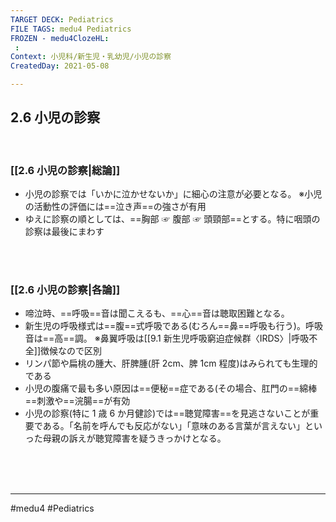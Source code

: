 ```yaml
---
TARGET DECK: Pediatrics
FILE TAGS: medu4 Pediatrics
FROZEN - medu4ClozeHL:
 : 
Context: 小児科/新生児・乳幼児/小児の診察
CreatedDay: 2021-05-08

---
```


## 2.6 小児の診察

<br>


### [[2.6 小児の診察|総論]]
* 小児の診察では「いかに泣かせないか」に細心の注意が必要となる。
※小児の活動性の評価には==泣き声==の強さが有用
* ゆえに診察の順としては、==胸部 ☞ 腹部 ☞ 頭頸部==とする。特に咽頭の診察は最後にまわす
<!--ID: 1620445332766-->


<br>




<br>


### [[2.6 小児の診察|各論]]
* 啼泣時、==呼吸==音は聞こえるも、==心==音は聴取困難となる。
* 新生児の呼吸様式は==腹==式呼吸である(むろん==鼻==呼吸も行う)。呼吸音は==高==調。
※鼻翼呼吸は[[9.1 新生児呼吸窮迫症候群〈IRDS〉|呼吸不全]]徴候なので区別
* リンパ節や扁桃の腫大、肝脾腫(肝 2cm、脾 1cm 程度)はみられても生理的である
* 小児の腹痛で最も多い原因は==便秘==症である(その場合、肛門の==綿棒==刺激や==浣腸==が有効
* 小児の診察(特に 1 歳 6 か月健診)では==聴覚障害==を見逃さないことが重要である。「名前を呼んでも反応がない」「意味のある言葉が言えない」といった母親の訴えが聴覚障害を疑うきっかけとなる。
<!--ID: 1659438173177-->





<br><br><br>

---
#medu4 #Pediatrics 
